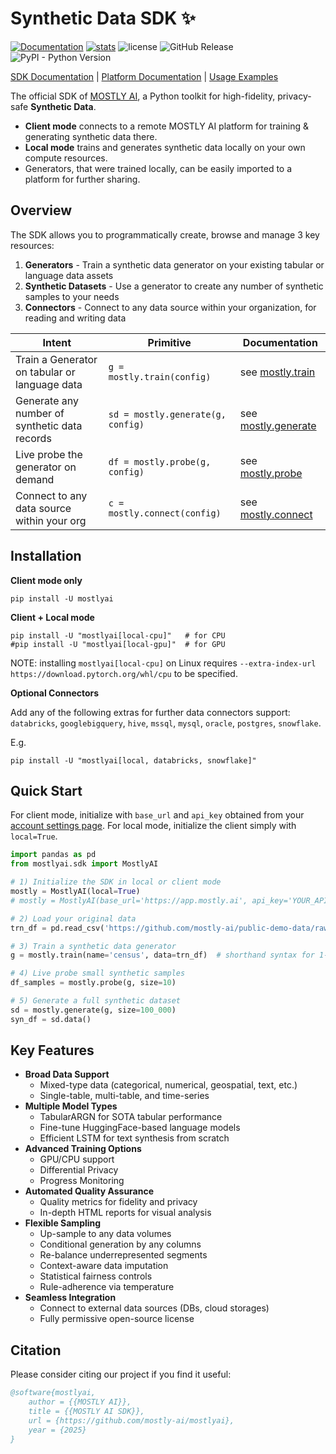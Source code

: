 
# Synthetic Data SDK ✨

[![Documentation](https://img.shields.io/badge/docs-latest-green)](https://mostly-ai.github.io/mostlyai/) [![stats](https://pepy.tech/badge/mostlyai)](https://pypi.org/project/mostlyai/) ![license](https://img.shields.io/github/license/mostly-ai/mostlyai) ![GitHub Release](https://img.shields.io/github/v/release/mostly-ai/mostlyai) ![PyPI - Python Version](https://img.shields.io/pypi/pyversions/mostlyai)

[SDK Documentation](https://mostly-ai.github.io/mostlyai/) | [Platform Documentation](https://mostly.ai/docs) | [Usage Examples](https://mostly-ai.github.io/mostlyai/usage/)

The official SDK of [MOSTLY AI](https://app.mostly.ai/), a Python toolkit for high-fidelity, privacy-safe **Synthetic Data**.

- **Client mode** connects to a remote MOSTLY AI platform for training & generating synthetic data there.
- **Local mode** trains and generates synthetic data locally on your own compute resources.
- Generators, that were trained locally, can be easily imported to a platform for further sharing.

## Overview

The SDK allows you to programmatically create, browse and manage 3 key resources:

1. **Generators** - Train a synthetic data generator on your existing tabular or language data assets
2. **Synthetic Datasets** - Use a generator to create any number of synthetic samples to your needs
3. **Connectors** - Connect to any data source within your organization, for reading and writing data

| Intent                                        | Primitive                         | Documentation                                                                                                     |
|-----------------------------------------------|-----------------------------------|-------------------------------------------------------------------------------------------------------------------|
| Train a Generator on tabular or language data | `g = mostly.train(config)`        | see [mostly.train](https://mostly-ai.github.io/mostlyai/api_client/#mostlyai.sdk.client.api.MostlyAI.train)       |
| Generate any number of synthetic data records | `sd = mostly.generate(g, config)` | see [mostly.generate](https://mostly-ai.github.io/mostlyai/api_client/#mostlyai.sdk.client.api.MostlyAI.generate) |
| Live probe the generator on demand            | `df = mostly.probe(g, config)`    | see [mostly.probe](https://mostly-ai.github.io/mostlyai/api_client/#mostlyai.sdk.client.api.MostlyAI.probe)       |
| Connect to any data source within your org    | `c = mostly.connect(config)`      | see [mostly.connect](https://mostly-ai.github.io/mostlyai/api_client/#mostlyai.sdk.client.api.MostlyAI.connect)   |

## Installation

**Client mode only**

```shell
pip install -U mostlyai
```

**Client + Local mode**

```shell
pip install -U "mostlyai[local-cpu]"   # for CPU
#pip install -U "mostlyai[local-gpu]"  # for GPU
```

NOTE: installing `mostlyai[local-cpu]` on Linux requires `--extra-index-url https://download.pytorch.org/whl/cpu` to be specified.

**Optional Connectors**

Add any of the following extras for further data connectors support: `databricks`, `googlebigquery`, `hive`, `mssql`, `mysql`, `oracle`, `postgres`, `snowflake`.

E.g.
```shell
pip install -U "mostlyai[local, databricks, snowflake]"
```

## Quick Start

For client mode, initialize with `base_url` and `api_key` obtained from your [account settings page](https://app.mostly.ai/settings/api-keys). For local mode, initialize the client simply with `local=True`.

```python
import pandas as pd
from mostlyai.sdk import MostlyAI

# 1) Initialize the SDK in local or client mode
mostly = MostlyAI(local=True)
# mostly = MostlyAI(base_url='https://app.mostly.ai', api_key='YOUR_API_KEY')

# 2) Load your original data
trn_df = pd.read_csv('https://github.com/mostly-ai/public-demo-data/raw/dev/census/census.csv.gz')

# 3) Train a synthetic data generator
g = mostly.train(name='census', data=trn_df)  # shorthand syntax for 1-table config

# 4) Live probe small synthetic samples
df_samples = mostly.probe(g, size=10)

# 5) Generate a full synthetic dataset
sd = mostly.generate(g, size=100_000)
syn_df = sd.data()
```

## Key Features

- **Broad Data Support**
    - Mixed-type data (categorical, numerical, geospatial, text, etc.)
    - Single-table, multi-table, and time-series
- **Multiple Model Types**
    - TabularARGN for SOTA tabular performance
    - Fine-tune HuggingFace-based language models
    - Efficient LSTM for text synthesis from scratch
- **Advanced Training Options**
    - GPU/CPU support
    - Differential Privacy
    - Progress Monitoring
- **Automated Quality Assurance**
    - Quality metrics for fidelity and privacy
    - In-depth HTML reports for visual analysis
- **Flexible Sampling**
    - Up-sample to any data volumes
    - Conditional generation by any columns
    - Re-balance underrepresented segments
    - Context-aware data imputation
    - Statistical fairness controls
    - Rule-adherence via temperature
- **Seamless Integration**
    - Connect to external data sources (DBs, cloud storages)
    - Fully permissive open-source license

## Citation

Please consider citing our project if you find it useful:

```bibtex
@software{mostlyai,
    author = {{MOSTLY AI}},
    title = {{MOSTLY AI SDK}},
    url = {https://github.com/mostly-ai/mostlyai},
    year = {2025}
}
```
